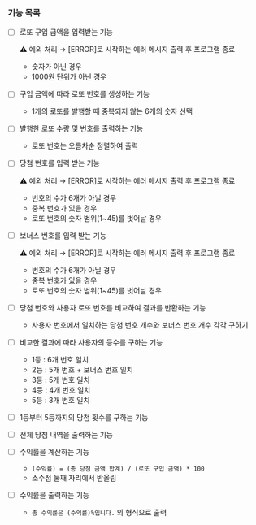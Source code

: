 ### **기능 목록**

- [ ]  로또 구입 금액을 입력받는 기능
    
    <aside>
    ⚠️ 예외 처리 → [ERROR]로 시작하는 에러 메시지 출력 후 프로그램 종료
    
    - 숫자가 아닌 경우
    - 1000원 단위가 아닌 경우
    </aside>
    
- [ ]  구입 금액에 따라 로또 번호를 생성하는 기능
    - 1개의 로또를 발행할 때 중복되지 않는 6개의 숫자 선택
- [ ]  발행한 로또 수량 및 번호를 출력하는 기능
    - 로또 번호는 오름차순 정렬하여 출력
- [ ]  당첨 번호를 입력 받는 기능
    
    <aside>
    ⚠️ 예외 처리 → [ERROR]로 시작하는 에러 메시지 출력 후 프로그램 종료
    
    - 번호의 수가 6개가 아닐 경우
    - 중복 번호가 있을 경우
    - 로또 번호의 숫자 범위(1~45)를 벗어날 경우
    </aside>
    
- [ ]  보너스 번호를 입력 받는 기능
    
    <aside>
    ⚠️ 예외 처리 → [ERROR]로 시작하는 에러 메시지 출력 후 프로그램 종료
    
    - 번호의 수가 6개가 아닐 경우
    - 중복 번호가 있을 경우
    - 로또 번호의 숫자 범위(1~45)를 벗어날 경우
    </aside>
    
- [ ]  당첨 번호와 사용자 로또 번호를 비교하여 결과를 반환하는 기능
    - 사용자 번호에서 일치하는 당첨 번호 개수와 보너스 번호 개수 각각 구하기
- [ ]  비교한 결과에 따라 사용자의 등수를 구하는 기능
    - 1등 : 6개 번호 일치
    - 2등 : 5개 번호 + 보너스 번호 일치
    - 3등 : 5개 번호 일치
    - 4등 : 4개 번호 일치
    - 5등 : 3개 번호 일치
- [ ]  1등부터 5등까지의 당첨 횟수를 구하는 기능
- [ ]  전체 당첨 내역을 출력하는 기능
- [ ]  수익률을 계산하는 기능
    - `(수익률) = (총 당첨 금액 합계) / (로또 구입 금액) * 100`
    - 소수점 둘째 자리에서 반올림
- [ ]  수익률을 출력하는 기능
    - `총 수익률은 (수익률)%입니다.` 의 형식으로 출력